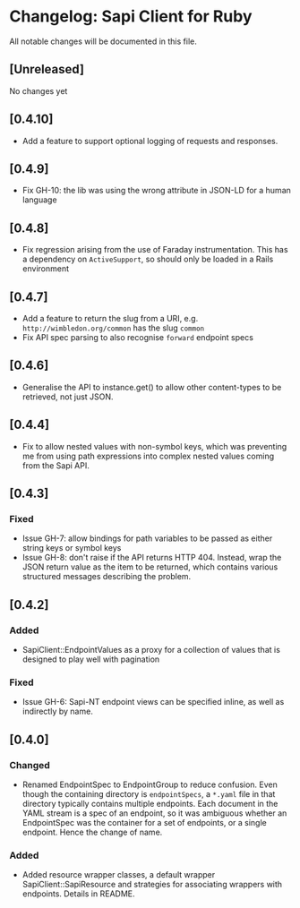 # Changelog: Sapi Client for Ruby

All notable changes will be documented in this file.

## [Unreleased]

No changes yet

## [0.4.10]
- Add a feature to support optional logging of requests and responses.

## [0.4.9]
- Fix GH-10: the lib was using the wrong attribute in JSON-LD for a human language

## [0.4.8]
- Fix regression arising from the use of Faraday instrumentation. This has a
  dependency on `ActiveSupport`, so should only be loaded in a Rails environment

## [0.4.7]
- Add a feature to return the slug from a URI, e.g. `http://wimbledon.org/common`
  has the slug `common`
- Fix API spec parsing to also recognise `forward` endpoint specs

## [0.4.6]
- Generalise the API to instance.get() to allow other content-types to be
  retrieved, not just JSON.

## [0.4.4]

- Fix to allow nested values with non-symbol keys, which was preventing me from
  using path expressions into complex nested values coming from the Sapi API.

## [0.4.3]
### Fixed

- Issue GH-7: allow bindings for path variables to be passed as either string
  keys or symbol keys
- Issue GH-8: don't raise if the API returns HTTP 404. Instead, wrap the JSON
  return value as the item to be returned, which contains various structured
  messages describing the problem.

## [0.4.2]
### Added

- SapiClient::EndpointValues as a proxy for a collection of values that is
  designed to play well with pagination

### Fixed

- Issue GH-6: Sapi-NT endpoint views can be specified inline, as well as
  indirectly by name.

## [0.4.0]
### Changed

- Renamed EndpointSpec to EndpointGroup to reduce confusion. Even though the
  containing directory is `endpointSpecs`, a `*.yaml` file in that directory
  typically contains multiple endpoints. Each document in the YAML stream is
  a spec of an endpoint, so it was ambiguous whether an EndpointSpec was the
  container for a set of endpoints, or a single endpoint. Hence the change of
  name.

### Added

- Added resource wrapper classes, a default wrapper SapiClient::SapiResource
  and strategies for associating wrappers with endpoints. Details in README.
